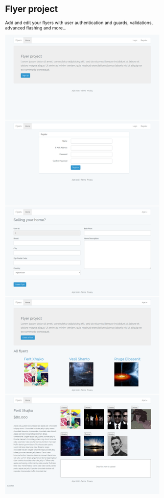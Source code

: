 # Flyer project

Add and edit your flyers with user authentication and guards, validations, advanced flashing and more...

![](public/images/preview/show.png)
![](public/images/preview/show2.png)
![](public/images/preview/show3.png)
![](public/images/preview/show4.png)
![](public/images/preview/show5.png)